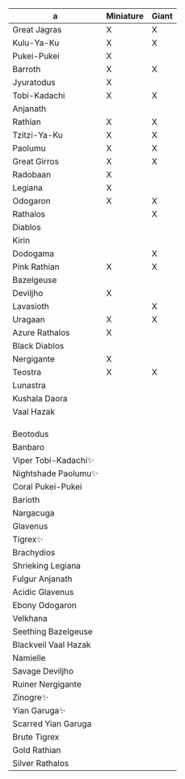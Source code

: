 
| a                    | Miniature | Giant |
| -------------------- | --------- | ----- |
| Great Jagras         | X         | X     |
| Kulu-Ya-Ku           | X         | X     |
| Pukei-Pukei          | X         |       |
| Barroth              | X         | X     |
| Jyuratodus           | X         |       |
| Tobi-Kadachi         | X         | X     |
| Anjanath             |           |       |
| Rathian              | X         | X     |
| Tzitzi-Ya-Ku         | X         | X     |
| Paolumu              | X         | X     |
| Great Girros         | X         | X     |
| Radobaan             | X         |       |
| Legiana              | X         |       |
| Odogaron             | X         | X     |
| Rathalos             |           | X     |
| Diablos              |           |       |
| Kirin                |           |       |
| Dodogama             |           | X     |
| Pink Rathian         | X         | X     |
| Bazelgeuse           |           |       |
| Deviljho             | X         |       |
| Lavasioth            |           | X     |
| Uragaan              | X         | X     |
| Azure Rathalos       | X         |       |
| Black Diablos        |           |       |
| Nergigante           | X         |       |
| Teostra              | X         | X     |
| Lunastra             |           |       |
| Kushala Daora        |           |       |
| Vaal Hazak           |           |       |
|                      |           |       |
|                      |           |       |
|                      |           |       |
| Beotodus             |           |       |
| Banbaro              |           |       |
| Viper Tobi-Kadachi✨  |           |       |
| Nightshade Paolumu✨  |           |       |
| Coral Pukei-Pukei    |           |       |
| Barioth              |           |       |
| Nargacuga            |           |       |
| Glavenus             |           |       |
| Tigrex✨              |           |       |
| Brachydios           |           |       |
| Shrieking Legiana    |           |       |
| Fulgur Anjanath      |           |       |
| Acidic Glavenus      |           |       |
| Ebony Odogaron       |           |       |
| Velkhana             |           |       |
| Seething Bazelgeuse  |           |       |
| Blackveil Vaal Hazak |           |       |
| Namielle             |           |       |
| Savage Deviljho      |           |       |
| Ruiner Nergigante    |           |       |
| Zinogre✨             |           |       |
| Yian Garuga✨         |           |       |
| Scarred Yian Garuga  |           |       |
| Brute Tigrex         |           |       |
| Gold Rathian         |           |       |
| Silver Rathalos      |           |       |

